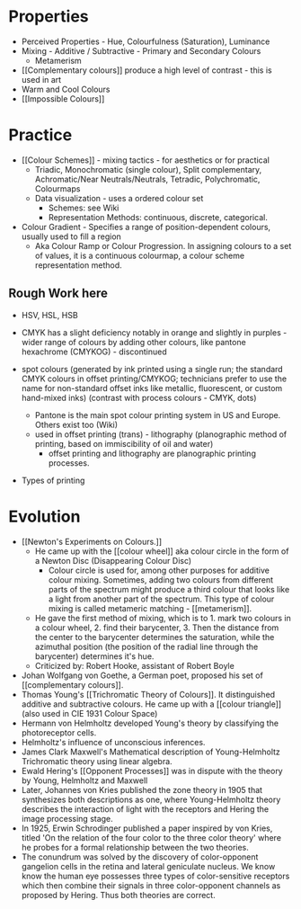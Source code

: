 # Properties
- Perceived Properties - Hue, Colourfulness (Saturation), Luminance
- Mixing - Additive / Subtractive - Primary and Secondary Colours
	- Metamerism
- [[Complementary colours]] produce a high level of contrast - this is used in art
- Warm and Cool Colours
- [[Impossible Colours]]

# Practice
- [[Colour Schemes]] - mixing tactics - for aesthetics or for practical
	- Triadic, Monochromatic (single colour), Split complementary, Achromatic/Near Neutrals/Neutrals, Tetradic, Polychromatic, Colourmaps
	- Data visualization - uses a ordered colour set
		- Schemes: see Wiki
		- Representation Methods: continuous, discrete, categorical.
- Colour Gradient - Specifies a range of position-dependent colours, usually used to fill a region
	- Aka Colour Ramp or Colour Progression. In assigning colours to a set of values, it is a continuous colourmap, a colour scheme representation method.

## Rough Work here
- HSV, HSL, HSB
- CMYK has a slight deficiency notably in orange and slightly in purples - wider range of colours by adding other colours, like pantone hexachrome (CMYKOG) - discontinued

- spot colours (generated by ink printed using a single run; the standard CMYK colours in offset printing/CMYKOG; technicians prefer to use the name for non-standard offset inks like metallic, fluorescent, or custom hand-mixed inks) (contrast with process colours - CMYK, dots) 
	- Pantone is the main spot colour printing system in US and Europe. Others exist too (Wiki)
	- used in offset printing (trans) - lithography (planographic method of printing, based on immiscibility of oil and water)
		- offset printing and lithography are planographic printing processes.
- Types of printing

# Evolution
- [[Newton's Experiments on Colours.]]
	- He came up with the [[colour wheel]] aka colour circle in the form of a Newton Disc (Disappearing Colour Disc)
		- Colour circle is used for, among other purposes for additive colour mixing. Sometimes, adding two colours from different parts of the spectrum might produce a third colour that looks like a light from another part of the spectrum. This type of colour mixing is called metameric matching - [[metamerism]].
	- He gave the first method of mixing, which is to 1. mark two colours in a colour wheel, 2. find their barycenter, 3. Then the distance from the center to the barycenter determines the saturation, while the azimuthal position (the position of the radial line through the barycenter) determines it's hue.
	- Criticized by: Robert Hooke, assistant of Robert Boyle
- Johan Wolfgang von Goethe, a German poet, proposed his set of [[complementary colours]].
- Thomas Young's  [[Trichromatic Theory of Colours]]. It distinguished additive and subtractive colours. He came up with a [[colour triangle]] (also used in CIE 1931 Colour Space)
- Hermann von Helmholtz developed Young's theory by classifying the photoreceptor cells.
- Helmholtz's influence of unconscious inferences.
- James Clark Maxwell's Mathematical description of Young-Helmholtz Trichromatic theory using linear algebra.
- Ewald Hering's [[Opponent Processes]] was in dispute with the theory by Young, Helmholtz and Maxwell
- Later, Johannes von Kries published the zone theory in 1905 that synthesizes both descriptions as one, where Young-Helmholtz theory describes the interaction of light with the receptors and Hering the image processing stage.
- In 1925, Erwin Schrodinger published a paper inspired by von Kries, titled 'On the relation of the four color to the three color theory' where he probes for a formal relationship between the two theories.
- The conundrum was solved by the discovery of color-opponent gangelion cells in the retina and lateral geniculate nucleus. We know know the human eye possesses three types of color-sensitive receptors which then combine their signals in three color-opponent channels as proposed by Hering. Thus both theories are correct.